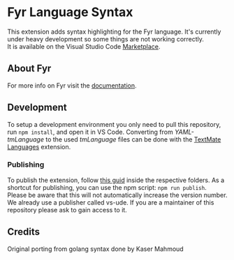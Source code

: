 # Fyr Language Syntax

This extension adds syntax highlighting for the Fyr language.
It's currently under heavy development so some things are not working correctly.  
It is available on the Visual Studio Code [Marketplace](https://marketplace.visualstudio.com/items?itemName=vs-ude.fyr).


## About Fyr

For more info on Fyr visit the [documentation](http://fyr.vs.uni-due.de).


## Development

To setup a development environment you only need to pull this repository, run `npm install`, and open it in VS Code.
Converting from _YAML-tmLanguage_ to the used _tmLanguage_ files can be done with the [TextMate Languages](https://marketplace.visualstudio.com/items?itemName=Togusa09.tmlanguage) extension.

### Publishing

To publish the extension, follow [this guid](https://code.visualstudio.com/docs/extensions/publish-extension) inside the respective folders.
As a shortcut for publishing, you can use the npm script: `npm run publish`.
Please be aware that this will not automatically increase the version number.  
We already use a publisher called vs-ude.
If you are a maintainer of this repository please ask to gain access to it.


## Credits

Original porting from golang syntax done by Kaser Mahmoud
